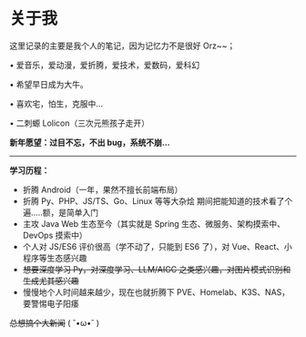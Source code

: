 # 关于我


这里记录的主要是我个人的笔记，因为记忆力不是很好 Orz~~；

• 爱音乐，爱动漫，爱折腾，爱技术，爱数码，爱科幻

• 希望早日成为大牛。

• 喜欢宅，怕生，克服中...

• 二刺螈 Lolicon（三次元熊孩子走开）

**新年愿望：过目不忘，不出 bug，系统不崩...**

---

**学习历程：**

- 折腾 Android（一年，果然不擅长前端布局）
- 折腾 Py、PHP、JS/TS、Go、Linux 等等大杂烩
  期间把能知道的技术看了个遍.....额，是简单入门
- 主攻 Java Web 生态至今（其实就是 Spring 生态、微服务、架构摸索中、DevOps 摸索中）
- 个人对 JS/ES6 评价很高（学不动了，只能到 ES6 了），对 Vue、React、小程序等生态感兴趣
- ~~想要深度学习 Py，对深度学习、LLM/AIGC 之类感兴趣，对图片模式识别和生成尤其感兴趣~~
- 慢慢地个人时间越来越少，现在也就折腾下 PVE、Homelab、K3S、NAS，要警惕电子阳痿

~~总想搞个大新闻~~ ( ˘•ω•˘ )

